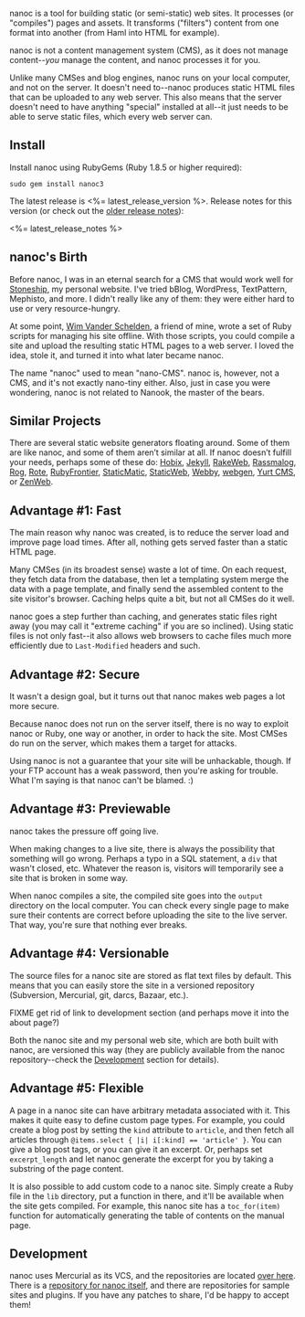 nanoc is a tool for building static (or semi-static) web sites. It processes (or "compiles") pages and assets. It transforms ("filters") content from one format into another (from Haml into HTML for example).

nanoc is not a content management system (CMS), as it does not manage content--*you* manage the content, and nanoc processes it for you.

Unlike many CMSes and blog engines, nanoc runs on your local computer, and not on the server. It doesn't need to--nanoc produces static HTML files that can be uploaded to any web server. This also means that the server doesn't need to have anything "special" installed at all--it just needs to be able to serve static files, which every web server can.

Install
-----

Install nanoc using RubyGems (Ruby 1.8.5 or higher required):

	sudo gem install nanoc3

The latest release is <%= latest_release_version %>. Release notes for this version (or check out the [older release notes](/about/release-notes/)):

<%= latest_release_notes %>

nanoc's Birth
-----

Before nanoc, I was in an eternal search for a CMS that would work well for [Stoneship](http://stoneship.org/), my personal website. I've tried bBlog, WordPress, TextPattern, Mephisto, and more. I didn't really like any of them: they were either hard to use or very resource-hungry.

At some point, [Wim Vander Schelden](http://fixnum.org/), a friend of mine, wrote a set of Ruby scripts for managing his site offline. With those scripts, you could compile a site and upload the resulting static HTML pages to a web server. I loved the idea, stole it, and turned it into what later became nanoc.

The name "nanoc" used to mean "nano-CMS". nanoc is, however, not a CMS, and it's not exactly nano-tiny either. Also, just in case you were wondering, nanoc is not related to Nanook, the master of the bears.

Similar Projects
-----

There are several static website generators floating around. Some of them are like nanoc, and some of them aren’t similar at all. If nanoc doesn’t fulfill your needs, perhaps some of these do: [Hobix](http://hobix.com/), [Jekyll](http://github.com/mojombo/jekyll), [RakeWeb](http://rubyforge.org/projects/rakeweb/), [Rassmalog](http://rassmalog.rubyforge.org/), [Rog](http://rog.rubyforge.org/), [Rote](http://rote.rubyforge.org/), [RubyFrontier](http://www.apeth.com/RubyFrontierDocs/default.html), [StaticMatic](http://rubyforge.org/projects/staticmatic/), [StaticWeb](http://staticweb.rubyforge.org/), [Webby](http://webby.rubyforge.org/), [webgen](http://webgen.rubyforge.org/), [Yurt CMS](http://yurtcms.roberthahn.ca/), or [ZenWeb](http://www.zenspider.com/ZSS/Products/ZenWeb/).

Advantage #1: Fast
-----

The main reason why nanoc was created, is to reduce the server load and improve page load times. After all, nothing gets served faster than a static HTML page.

Many CMSes (in its broadest sense) waste a lot of time. On each request, they fetch data from the database, then let a templating system merge the data with a page template, and finally send the assembled content to the site visitor's browser. Caching helps quite a bit, but not all CMSes do it well.

nanoc goes a step further than caching, and generates static files right away (you may call it "extreme caching" if you are so inclined). Using static files is not only fast--it also allows web browsers to cache files much more efficiently due to `Last-Modified` headers and such.

Advantage #2: Secure
-----

It wasn't a design goal, but it turns out that nanoc makes web pages a lot more secure.

Because nanoc does not run on the server itself, there is no way to exploit nanoc or Ruby, one way or another, in order to hack the site. Most CMSes do run on the server, which makes them a target for attacks.

Using nanoc is not a guarantee that your site will be unhackable, though. If your FTP account has a weak password, then you're asking for trouble. What I'm saying is that nanoc can't be blamed. :)

Advantage #3: Previewable
-----

nanoc takes the pressure off going live.

When making changes to a live site, there is always the possibility that something will go wrong. Perhaps a typo in a SQL statement, a `div` that wasn't closed, etc. Whatever the reason is, visitors will temporarily see a site that is broken in some way.

When nanoc compiles a site, the compiled site goes into the `output` directory on the local computer. You can check every single page to make sure their contents are correct before uploading the site to the live server. That way, you're sure that nothing ever breaks.

Advantage #4: Versionable
-----

The source files for a nanoc site are stored as flat text files by default. This means that you can easily store the site in a versioned repository (Subversion, Mercurial, git, darcs, Bazaar, etc.).

FIXME get rid of link to development section (and perhaps move it into the about page?)

Both the nanoc site and my personal web site, which are both built with nanoc, are versioned this way (they are publicly available from the nanoc repository--check the [Development](#development) section for details).

Advantage #5: Flexible
-----

A page in a nanoc site can have arbitrary metadata associated with it. This makes it quite easy to define custom page types. For example, you could create a blog post by setting the `kind` attribute to `article`, and then fetch all articles through `@items.select { |i| i[:kind] == 'article' }`. You can give a blog post tags, or you can give it an excerpt. Or, perhaps set `excerpt_length` and let nanoc generate the excerpt for you by taking a substring of the page content.

It is also possible to add custom code to a nanoc site. Simply create a Ruby file in the `lib` directory, put a function in there, and it'll be available when the site gets compiled. For example, this nanoc site has a `toc_for(item)` function for automatically generating the table of contents on the manual page.

Development
-----

nanoc uses Mercurial as its VCS, and the repositories are located [over here](http://projects.stoneship.org/hg/). There is a [repository for nanoc itself](http://projects.stoneship.org/hg/nanoc), and there are repositories for sample sites and plugins. If you have any patches to share, I'd be happy to accept them!

